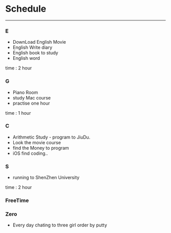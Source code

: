 # Schedule
- - -

### E

- DownLoad English Movie
- English Write diary
- English book to study 
- English word

time : 2 hour



### G

- Piano Room
- study Mac course
- practise one hour

time : 1 hour



### C

- Arithmetic Study - program to JiuDu.
- Look the movie course
- find the Money to program
- iOS find coding..



### S

- running to ShenZhen University

time : 2 hour 

### FreeTime


### Zero

- Every day chating to three girl order by putty


